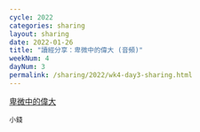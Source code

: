 ```yaml
---
cycle: 2022
categories: sharing
layout: sharing
date: 2022-01-26
title: "讀經分享：卑微中的偉大 (音頻)"
weekNum: 4
dayNum: 3
permalink: /sharing/2022/wk4-day3-sharing.html
---
```


[卑微中的偉大](https://eccseattle.github.io/media/sharing/2022/wk004/2022-01-26-bin.m4a)

`小錢`
